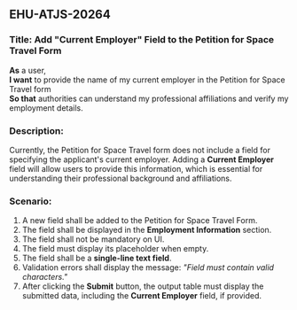 ## EHU-ATJS-20264

### Title: Add "Current Employer" Field to the Petition for Space Travel Form

**As** a user,  
**I want** to provide the name of my current employer in the Petition for Space Travel form  
**So that** authorities can understand my professional affiliations and verify my employment details.

### Description:
Currently, the Petition for Space Travel form does not include a field for specifying the applicant's current employer. Adding a **Current Employer** field will allow users to provide this information, which is essential for understanding their professional background and affiliations.

### Scenario:
1. A new field shall be added to the Petition for Space Travel Form.
2. The field shall be displayed in the **Employment Information** section.
3. The field shall not be mandatory on UI.
4. The field must display its placeholder when empty.
5. The field shall be a **single-line text field**.
6. Validation errors shall display the message: *"Field must contain valid characters."*
7. After clicking the **Submit** button, the output table must display the submitted data, including the **Current Employer** field, if provided.

